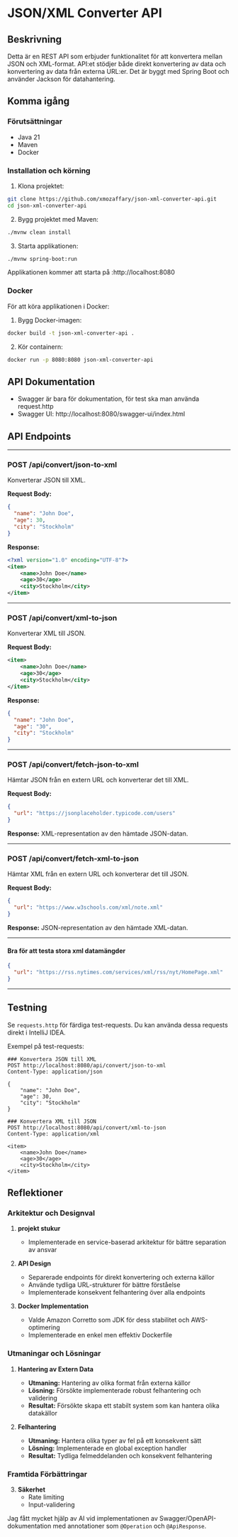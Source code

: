 # JSON/XML Converter API

## Beskrivning

Detta är en REST API som erbjuder funktionalitet för att konvertera mellan JSON och XML-format. API:et stödjer både direkt konvertering av data och konvertering av data från externa URL:er. Det är byggt med Spring Boot och använder Jackson för datahantering.

## Komma igång

### Förutsättningar

- Java 21
- Maven
- Docker

### Installation och körning

1. Klona projektet:

```bash
git clone https://github.com/xmozaffary/json-xml-converter-api.git
cd json-xml-converter-api
```

2. Bygg projektet med Maven:


```bash
./mvnw clean install
```

3. Starta applikationen:

```bash
./mvnw spring-boot:run
```

Applikationen kommer att starta på :http://localhost:8080

### Docker

För att köra applikationen i Docker:

1. Bygg Docker-imagen:

```bash
docker build -t json-xml-converter-api .
```

2. Kör containern:

```bash
docker run -p 8080:8080 json-xml-converter-api
```

## API Dokumentation

- Swagger är bara för dokumentation, för test ska man använda request.http
- Swagger UI: http://localhost:8080/swagger-ui/index.html

## API Endpoints

------------------------------
### POST /api/convert/json-to-xml

Konverterar JSON till XML.

**Request Body:**

```json
{
  "name": "John Doe",
  "age": 30,
  "city": "Stockholm"
}
```

**Response:**

```xml
<?xml version="1.0" encoding="UTF-8"?>
<item>
    <name>John Doe</name>
    <age>30</age>
    <city>Stockholm</city>
</item>
```
-------------------------
### POST /api/convert/xml-to-json

Konverterar XML till JSON.

**Request Body:**

```xml
<item>
    <name>John Doe</name>
    <age>30</age>
    <city>Stockholm</city>
</item>
```

**Response:**

```json
{
  "name": "John Doe",
  "age": "30",
  "city": "Stockholm"
}
```
-----------------------
### POST /api/convert/fetch-json-to-xml

Hämtar JSON från en extern URL och konverterar det till XML.

**Request Body:**

```json
{
  "url": "https://jsonplaceholder.typicode.com/users"
}
```
**Response:** XML-representation av den hämtade JSON-datan.

-----------------------------
### POST /api/convert/fetch-xml-to-json

Hämtar XML från en extern URL och konverterar det till JSON.

**Request Body:**

```json
{
  "url": "https://www.w3schools.com/xml/note.xml"
}
```

**Response:** JSON-representation av den hämtade XML-datan.

------------------------
#### Bra för att testa stora xml datamängder

```json
{
  "url": "https://rss.nytimes.com/services/xml/rss/nyt/HomePage.xml"
}
```
----------------------


## Testning

Se `requests.http` för färdiga test-requests. Du kan använda dessa requests direkt i IntelliJ IDEA.

Exempel på test-requests:

```http
### Konvertera JSON till XML
POST http://localhost:8080/api/convert/json-to-xml
Content-Type: application/json

{
    "name": "John Doe",
    "age": 30,
    "city": "Stockholm"
}

### Konvertera XML till JSON
POST http://localhost:8080/api/convert/xml-to-json
Content-Type: application/xml

<item>
    <name>John Doe</name>
    <age>30</age>
    <city>Stockholm</city>
</item>
```

## Reflektioner

### Arkitektur och Designval

1. **projekt stukur**

    - Implementerade en service-baserad arkitektur för bättre separation av ansvar

2. **API Design**

    - Separerade endpoints för direkt konvertering och externa källor
    - Använde tydliga URL-strukturer för bättre förståelse
    - Implementerade konsekvent felhantering över alla endpoints

3. **Docker Implementation**
    - Valde Amazon Corretto som JDK för dess stabilitet och AWS-optimering
    - Implementerade en enkel men effektiv Dockerfile

### Utmaningar och Lösningar

1. **Hantering av Extern Data**

    - **Utmaning:** Hantering av olika format från externa källor
    - **Lösning:** Försökte implementerade robust felhantering och validering
    - **Resultat:** Försökte skapa ett stabilt system som kan hantera olika datakällor


3. **Felhantering**
    - **Utmaning:** Hantera olika typer av fel på ett konsekvent sätt
    - **Lösning:** Implementerade en global exception handler
    - **Resultat:** Tydliga felmeddelanden och konsekvent felhantering

### Framtida Förbättringar

3. **Säkerhet**
    - Rate limiting
    - Input-validering

Jag fått mycket hjälp av AI vid implementationen av Swagger/OpenAPI-dokumentation med 
annotationer som `@Operation` och `@ApiResponse`.
